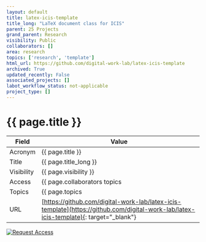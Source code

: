 ```yaml
---
layout: default
title: latex-icis-template
title_long: "LaTeX document class for ICIS"
parent: 25 Projects
grand_parent: Research
visibility: Public
collaborators: []
area: research
topics: ['research', 'template']
html_url: https://github.com/digital-work-lab/latex-icis-template
archived: True
updated_recently: False
associated_projects: []
labot_workflow_status: not-applicable
project_type: []
---
```


# {{ page.title }}

Field               | Value
------------------- | ----------------------------------
Acronym             | {{ page.title }}
Title               | {{ page.title_long }}
Visibility          | {{ page.visibility }}
Access              | {{ page.collaborators topics | join: ", "}}
Topics              | {{ page.topics | join: ", " }}
URL                 | [https://github.com/digital-work-lab/latex-icis-template](https://github.com/digital-work-lab/latex-icis-template){: target="_blank"}

[![Request Access](https://img.shields.io/badge/Request-Access-blue?style=for-the-badge)](https://github.com/digital-work-lab/handbook/issues/new?assignees=geritwagner&labels=access+request&template=request-repo-access.md&title=%5BAccess+Request%5D+Request+for+access+to+repository)
